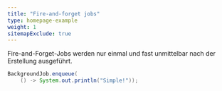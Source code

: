 ```yaml
---
title: "Fire-and-forget jobs"
type: homepage-example
weight: 1
sitemapExclude: true
---
```

Fire-and-Forget-Jobs werden nur einmal und fast unmittelbar nach der Erstellung ausgeführt.

```java
BackgroundJob.enqueue(
    () -> System.out.println("Simple!"));
```